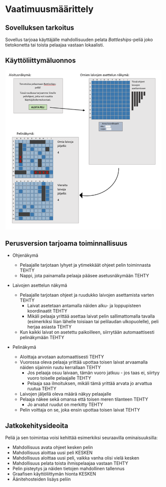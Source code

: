 # Vaatimuusmäärittely

## Sovelluksen tarkoitus
Sovellus tarjoaa käyttäjälle mahdollisuuden pelata _Battleships_-peliä joko tietokonetta tai toista pelaajaa vastaan lokaalisti.

## Käyttöliittymäluonnos

![Hahmotelma](https://github.com/laaksoma/ot-harjoitustyo/blob/master/Battleships/dokumentointi/kaaviot/kayttoliittymahahmotelma.png)

## Perusversion tarjoama toiminnallisuus

* Ohjenäkymä
  - Pelaajalle tarjotaan lyhyet ja ytimekkäät ohjeet pelin toiminnasta TEHTY
  - Nappi, jota painamalla pelaaja pääsee asetusnäkymään TEHTY
  
* Laivojen asettelun näkymä
  - Pelaajalle tarjotaan ohjeet ja ruudukko laivojen asettamista varten TEHTY
    - Laivat asetetaan antamalla näiden alku- ja loppupisteen koordinaatit TEHTY
    - Mikäli pelaaja yrittää asettaa laivat pelin sallimattomalla tavalla (esimerkiksi liian lähelle toisiaan 
    tai pelilaudan ulkopuolelle), peli herjaa asiasta TEHTY
   - Kun kaikki laivat on asetettu paikoilleen, siirrytään automaattisesti pelinäkymään TEHTY
 
* Pelinäkymä
  - Aloittaja arvotaan automaattisesti TEHTY
  - Vuorossa oleva pelaaja yrittää upottaa toisen laivat arvaamalla näiden sijainnin ruutu kerrallaan TEHTY
    - Jos pelaaja osuu laivaan, tämän vuoro jatkuu - jos taas ei, siirtyy vuoro toiselle pelaajalle TEHTY
    - Pelaaja saa ilmoituksen, mikäli tämä yrittää arvata jo arvattua ruutua TEHTY
  - Laivojen jäljellä oleva määrä näkyy pelaajalle
  - Pelaaja näkee sekä omansa että toisen meren tilanteen TEHTY
    - Jo arvatut ruudut on merkitty TEHTY
  - Pelin voittaja on se, joka ensin upottaa toisen laivat TEHTY

## Jatkokehitysideoita

Peliä ja sen toimintaa voisi kehittää esimerkiksi seuraavilla ominaisuuksilla: 

* Mahdollisuus avata ohjeet kesken pelin
* Mahdollisuus aloittaa uusi peli KESKEN
* Mahdollisuus aloittaa uusi peli, vaikka vanha olisi vielä kesken
* Mahdollisuus pelata toista ihmispelaajaa vastaan TEHTY
* Pelin pisteytys ja näiden tietojen mahdollinen tallennus 
* Graafisen käyttöliittymän hionta KESKEN
* Äänitehosteiden lisäys peliin 
